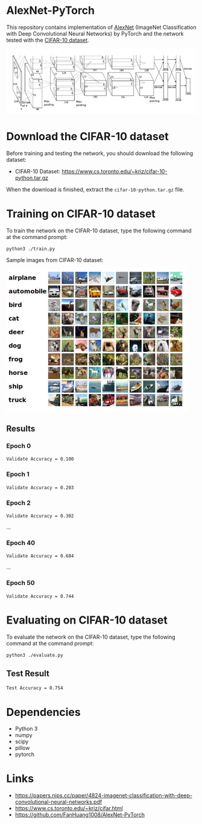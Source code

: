 # AlexNet-PyTorch
This repository contains implementation of [AlexNet](https://papers.nips.cc/paper/4824-imagenet-classification-with-deep-convolutional-neural-networks.pdf)
(ImageNet Classification with Deep Convolutional Neural Networks) by PyTorch and the network tested with the
[CIFAR-10 dataset](https://www.cs.toronto.edu/~kriz/cifar.html).

![AlexNet Architecture](alexnet.png)

# Download the CIFAR-10 dataset
Before training and testing the network, you should download the following dataset:

* CIFAR-10 Dataset: https://www.cs.toronto.edu/~kriz/cifar-10-python.tar.gz

When the download is finished, extract the `cifar-10-python.tar.gz` file.

# Training on CIFAR-10 dataset
To train the network on the CIFAR-10 dataset, type the following command at the command prompt:
```
python3 ./train.py
```

Sample images from CIFAR-10 dataset:

![cifar_10_sample](cifar_10_sample.jpg)

## Results

### Epoch 0
```
Validate Accuracy = 0.100
```

### Epoch 1
```
Validate Accuracy = 0.203
```

### Epoch 2
```
Validate Accuracy = 0.302
```

...

### Epoch 40
```
Validate Accuracy = 0.684
```

...

### Epoch 50
```
Validate Accuracy = 0.744
```

# Evaluating on CIFAR-10 dataset
To evaluate the network on the CIFAR-10 dataset, type the following command at the command prompt:
```
python3 ./evaluate.py
```

## Test Result
```
Test Accuracy = 0.754
```

# Dependencies
* Python 3
* numpy
* scipy
* pillow
* pytorch

# Links
* https://papers.nips.cc/paper/4824-imagenet-classification-with-deep-convolutional-neural-networks.pdf
* https://www.cs.toronto.edu/~kriz/cifar.html
* https://github.com/FanHuang1008/AlexNet-PyTorch
